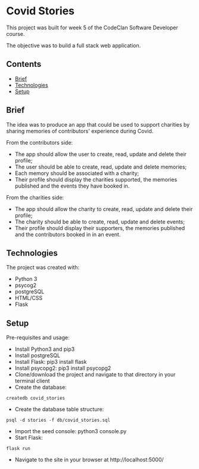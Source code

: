 
# Covid Stories

This project was built for week 5 of the CodeClan Software Developer course.

The objective was to build a full stack web application. 

## Contents
* [Brief](#Brief)
* [Technologies](#Technologies)
* [Setup](#Setup)

## Brief

The idea was to produce an app that could be used to support charities by sharing memories of contributors' experience during Covid.

From the contributors side:
- The app should allow the user to create, read, update and delete their profile;
- The user should be able to create, read, update and delete memories;
- Each memory should be associated with a charity;
- Their profile should display the charities supported, the memories published and the events they have booked in.

From the charities side:
- The app should allow the charity to create, read, update and delete their profile;
- The charity should be able to create, read, update and delete events;
- Their profile should display their supporters, the memories published and the contributors booked in in an event.

## Technologies
The project was created with:
- Python 3
- psycog2
- postgreSQL
- HTML/CSS
- Flask

## Setup
Pre-requisites and usage:
- Install Python3 and pip3
- Install postgreSQL
- Install Flask: pip3 install flask
- Install psycopg2: pip3 install psycopg2
- Clone/download the project and navigate to that directory in your terminal client
- Create the database: 
```
createdb covid_stories
```
- Create the database table structure: 
```
psql -d stories -f db/covid_stories.sql
```
- Import the seed console: python3 console.py
- Start Flask: 
```
flask run
```
- Navigate to the site in your browser at http://localhost:5000/
